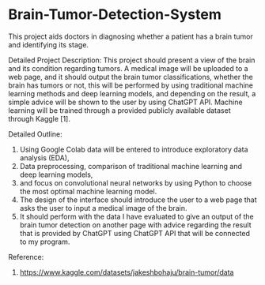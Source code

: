 # Brain-Tumor-Detection-System
This project aids doctors in diagnosing whether a patient has a brain tumor and identifying its stage. 


Detailed Project Description:
This project should present a view of the brain and its condition regarding tumors. A medical image will be uploaded to a web page, and it should output the brain tumor classifications, whether the brain has tumors or not, this will be performed by using traditional machine learning methods and deep learning models, and depending on the result, a simple advice will be shown to the user by using ChatGPT API. Machine learning will be trained through a provided publicly available dataset through Kaggle [1].

Detailed Outline:
1) Using Google Colab data will be entered to introduce exploratory data analysis (EDA),
2) Data preprocessing, comparison of traditional machine learning and deep learning models,
3) and focus on convolutional neural networks by using Python to choose the most optimal machine learning model.
4) The design of the interface should introduce the user to a web page that asks the user to input a medical image of the brain.
5) It should perform with the data I have evaluated to give an output of the brain tumor detection on another page with advice regarding the result that is provided by ChatGPT using ChatGPT API that will be connected to my program.





Reference:
1) https://www.kaggle.com/datasets/jakeshbohaju/brain-tumor/data
